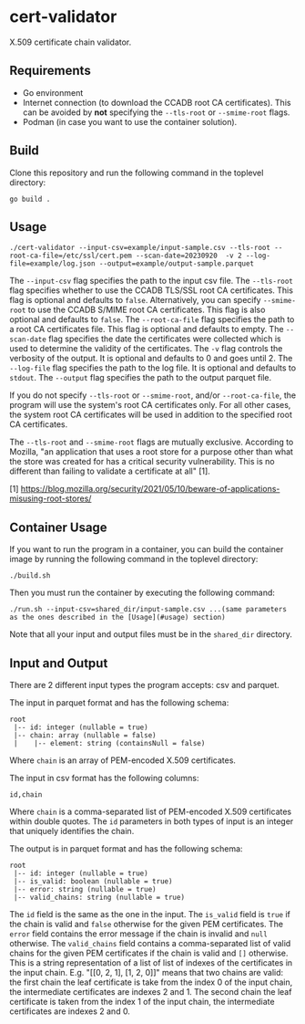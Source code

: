 # cert-validator
X.509 certificate chain validator.

## Requirements
* Go environment
* Internet connection (to download the CCADB root CA certificates). 
This can be avoided by **not** specifying the ```--tls-root``` or ```--smime-root``` flags.
* Podman (in case you want to use the container solution).

## Build
Clone this repository and run the following command in the toplevel directory:
```shell
go build .
```

## Usage
```shell
./cert-validator --input-csv=example/input-sample.csv --tls-root --root-ca-file=/etc/ssl/cert.pem --scan-date=20230920  -v 2 --log-file=example/log.json --output=example/output-sample.parquet
```
The ```--input-csv``` flag specifies the path to the input csv file.
The ```--tls-root``` flag specifies whether to use the CCADB TLS/SSL root CA certificates.
This flag is optional and defaults to ```false```.
Alternatively, you can specify ```--smime-root``` to use the CCADB S/MIME root CA certificates.
This flag is also optional and defaults to ```false```.
The ```--root-ca-file``` flag specifies the path to a root CA certificates file.
This flag is optional and defaults to empty.
The ```--scan-date``` flag specifies the date the certificates were collected which is used to determine the validity of the certificates.
The ```-v``` flag controls the verbosity of the output.
It is optional and defaults to 0 and goes until 2.
The ```--log-file``` flag specifies the path to the log file.
It is optional and defaults to ```stdout```.
The ```--output``` flag specifies the path to the output parquet file.

If you do not specify ```--tls-root``` or ```--smime-root```, and/or ```--root-ca-file```, the program will use the system's root CA certificates only.
For all other cases, the system root CA certificates will be used in addition to the specified root CA certificates.

The ```--tls-root``` and ```--smime-root``` flags are mutually exclusive.
According to Mozilla, "an application that uses a root store for a purpose other than what the store was created for has a critical security vulnerability.
This is no different than failing to validate a certificate at all" [1].

[1] https://blog.mozilla.org/security/2021/05/10/beware-of-applications-misusing-root-stores/

## Container Usage
If you want to run the program in a container, you can build the container image by running the following command in the toplevel directory:
```shell
./build.sh
```

Then you must run the container by executing the following command:
```shell
./run.sh --input-csv=shared_dir/input-sample.csv ...(same parameters as the ones described in the [Usage](#usage) section)
```

Note that all your input and output files must be in the ```shared_dir``` directory.

## Input and Output
There are 2 different input types the program accepts: csv and parquet.

The input in parquet format and has the following schema:
```
root
 |-- id: integer (nullable = true)
 |-- chain: array (nullable = false)
 |    |-- element: string (containsNull = false)
```
Where ```chain``` is an array of PEM-encoded X.509 certificates.

The input in csv format has the following columns:
```
id,chain
```
Where ```chain``` is a comma-separated list of PEM-encoded X.509 certificates within double quotes.
The ```id``` parameters in both types of input is an integer that uniquely identifies the chain.

The output is in parquet format and has the following schema:
```
root
 |-- id: integer (nullable = true)
 |-- is_valid: boolean (nullable = true)
 |-- error: string (nullable = true)
 |-- valid_chains: string (nullable = true)
```

The ```id``` field is the same as the one in the input.
The ```is_valid``` field is ```true``` if the chain is valid and ```false``` otherwise for the given PEM certificates.
The ```error``` field contains the error message if the chain is invalid and ```null``` otherwise.
The ```valid_chains``` field contains a comma-separated list of valid chains for the given PEM certificates if the chain is valid and ```[]``` otherwise.
This is a string representation of a list of list of indexes of the certificates in the input chain.
E.g. "[[0, 2, 1], [1, 2, 0]]" means that two chains are valid: the first chain the leaf certificate is take from the index 0 of the input chain, the intermediate certificates are indexes 2 and 1.
The second chain the leaf certificate is taken from the index 1 of the input chain, the intermediate certificates are indexes 2 and 0.